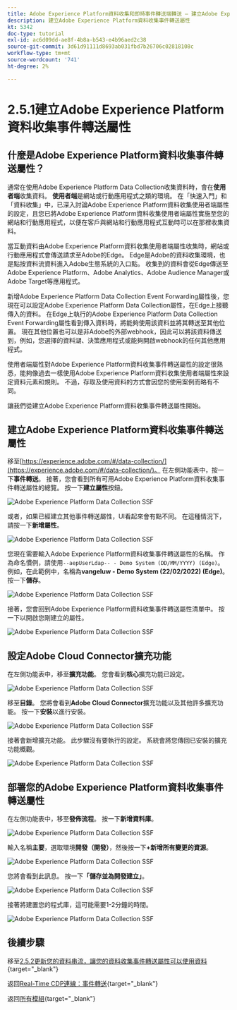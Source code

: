 ```yaml
---
title: Adobe Experience Platform資料收集和即時事件轉送端轉送 — 建立Adobe Experience Platform資料收集事件轉送屬性
description: 建立Adobe Experience Platform資料收集事件轉送屬性
kt: 5342
doc-type: tutorial
exl-id: ac6d09dd-ae8f-4b8a-b543-e4b96aed2c38
source-git-commit: 3d61d91111d8693ab031fbd7b26706c02818108c
workflow-type: tm+mt
source-wordcount: '741'
ht-degree: 2%

---
```


# 2.5.1建立Adobe Experience Platform資料收集事件轉送屬性

## 什麼是Adobe Experience Platform資料收集事件轉送屬性？

通常在使用Adobe Experience Platform Data Collection收集資料時，會在&#x200B;**使用者端**&#x200B;收集資料。 **使用者端**&#x200B;是網站或行動應用程式之類的環境。 在「快速入門」和「資料收集」中，已深入討論Adobe Experience Platform資料收集使用者端屬性的設定，且您已將Adobe Experience Platform資料收集使用者端屬性實施至您的網站和行動應用程式，以便在客戶與網站和行動應用程式互動時可以在那裡收集資料。

當互動資料由Adobe Experience Platform資料收集使用者端屬性收集時，網站或行動應用程式會傳送請求至Adobe的Edge。 Edge是Adobe的資料收集環境，也是點按資料流資料進入Adobe生態系統的入口點。 收集到的資料會從Edge傳送至Adobe Experience Platform、Adobe Analytics、Adobe Audience Manager或Adobe Target等應用程式。

新增Adobe Experience Platform Data Collection Event Forwarding屬性後，您現在可以設定Adobe Experience Platform Data Collection屬性，在Edge上接聽傳入的資料。 在Edge上執行的Adobe Experience Platform Data Collection Event Forwarding屬性看到傳入資料時，將能夠使用該資料並將其轉送至其他位置。 現在其他位置也可以是非Adobe的外部webhook，因此可以將該資料傳送到，例如，您選擇的資料湖、決策應用程式或能夠開啟webhook的任何其他應用程式。

使用者端屬性對Adobe Experience Platform資料收集事件轉送屬性的設定很熟悉，能夠像過去一樣使用Adobe Experience Platform資料收集使用者端屬性來設定資料元素和規則。 不過，存取及使用資料的方式會因您的使用案例而略有不同。

讓我們從建立Adobe Experience Platform資料收集事件轉送屬性開始。

## 建立Adobe Experience Platform資料收集事件轉送屬性

移至[https://experience.adobe.com/#/data-collection/](https://experience.adobe.com/#/data-collection/)。 在左側功能表中，按一下&#x200B;**事件轉送**。 接著，您會看到所有可用Adobe Experience Platform資料收集事件轉送屬性的總覽。 按一下&#x200B;**建立屬性**&#x200B;按鈕。

![Adobe Experience Platform Data Collection SSF](./images/launchhome.png)

或者，如果已經建立其他事件轉送屬性，UI看起來會有點不同。 在這種情況下，請按一下&#x200B;**新增屬性**。

![Adobe Experience Platform Data Collection SSF](./images/launchhomea.png)

您現在需要輸入Adobe Experience Platform資料收集事件轉送屬性的名稱。 作為命名慣例，請使用`--aepUserLdap-- - Demo System (DD/MM/YYYY) (Edge)`。 例如，在此範例中，名稱為&#x200B;**vangeluw - Demo System (22/02/2022) (Edge)**。 按一下&#x200B;**儲存**。

![Adobe Experience Platform Data Collection SSF](./images/ssf1.png)

接著，您會回到Adobe Experience Platform資料收集事件轉送屬性清單中。 按一下以開啟您剛建立的屬性。

![Adobe Experience Platform Data Collection SSF](./images/ssf2.png)

## 設定Adobe Cloud Connector擴充功能

在左側功能表中，移至&#x200B;**擴充功能**。 您會看到&#x200B;**核心**&#x200B;擴充功能已設定。

![Adobe Experience Platform Data Collection SSF](./images/ssf3.png)

移至&#x200B;**目錄**。 您將會看到&#x200B;**Adobe Cloud Connector**&#x200B;擴充功能以及其他許多擴充功能。 按一下&#x200B;**安裝**&#x200B;以進行安裝。

![Adobe Experience Platform Data Collection SSF](./images/ssf4.png)

接著會新增擴充功能。 此步驟沒有要執行的設定。 系統會將您傳回已安裝的擴充功能概觀。

![Adobe Experience Platform Data Collection SSF](./images/ssf5.png)

## 部署您的Adobe Experience Platform資料收集事件轉送屬性

在左側功能表中，移至&#x200B;**發佈流程**。 按一下&#x200B;**新增資料庫**。

![Adobe Experience Platform Data Collection SSF](./images/ssf6.png)

輸入名稱&#x200B;**主要**，選取環境&#x200B;**開發（開發）**，然後按一下&#x200B;**+新增所有變更的資源**。

![Adobe Experience Platform Data Collection SSF](./images/ssf7.png)

您將會看到此訊息。 按一下&#x200B;**「儲存並為開發建立」**。

![Adobe Experience Platform Data Collection SSF](./images/ssf8.png)

接著將建置您的程式庫，這可能需要1-2分鐘的時間。

![Adobe Experience Platform Data Collection SSF](./images/ssf10.png)

## 後續步驟

移至[2.5.2更新您的資料串流，讓您的資料收集事件轉送屬性可以使用資料](./ex2.md){target="_blank"}

返回[Real-Time CDP連線：事件轉送](./aep-data-collection-ssf.md){target="_blank"}

返回[所有模組](./../../../../overview.md){target="_blank"}

